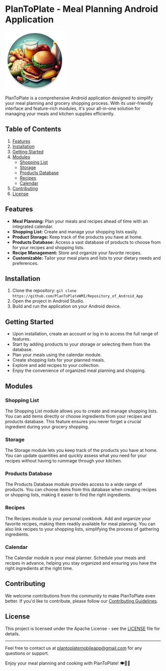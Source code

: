 # PlanToPlate - Meal Planning Android Application

![PlanToPlate Logo](app/src/main/res/mipmap-xxxhdpi/ic_launcher_round.png)

PlanToPlate is a comprehensive Android application designed to simplify your meal planning and grocery shopping process. With its user-friendly interface and feature-rich modules, it's your all-in-one solution for managing your meals and kitchen supplies efficiently.

## Table of Contents

1. [Features](#features)
2. [Installation](#installation)
3. [Getting Started](#getting-started)
4. [Modules](#modules)
    - [Shopping List](#shopping-list)
    - [Storage](#storage)
    - [Products Database](#products-database)
    - [Recipes](#recipes)
    - [Calendar](#calendar)
5. [Contributing](#contributing)
6. [License](#license)

## Features

- **Meal Planning:** Plan your meals and recipes ahead of time with an integrated calendar.
- **Shopping List:** Create and manage your shopping lists easily.
- **Product Storage:** Keep track of the products you have at home.
- **Products Database:** Access a vast database of products to choose from for your recipes and shopping lists.
- **Recipe Management:** Store and organize your favorite recipes.
- **Customizable:** Tailor your meal plans and lists to your dietary needs and preferences.

## Installation

1. Clone the repository: `git clone https://github.com/PlanToPlateWMI/Repository_of_Android_App`
2. Open the project in Android Studio.
3. Build and run the application on your Android device.

## Getting Started

- Upon installation, create an account or log in to access the full range of features.
- Start by adding products to your storage or selecting them from the database.
- Plan your meals using the calendar module.
- Create shopping lists for your planned meals.
- Explore and add recipes to your collection.
- Enjoy the convenience of organized meal planning and shopping.

## Modules

### Shopping List

The Shopping List module allows you to create and manage shopping lists. You can add items directly or choose ingredients from your recipes and products database. This feature ensures you never forget a crucial ingredient during your grocery shopping.

### Storage

The Storage module lets you keep track of the products you have at home. You can update quantities and quickly assess what you need for your recipes without having to rummage through your kitchen.

### Products Database

The Products Database module provides access to a wide range of products. You can choose items from this database when creating recipes or shopping lists, making it easier to find the right ingredients.

### Recipes

The Recipes module is your personal cookbook. Add and organize your favorite recipes, making them readily available for meal planning. You can also link recipes to your shopping lists, simplifying the process of gathering ingredients.

### Calendar

The Calendar module is your meal planner. Schedule your meals and recipes in advance, helping you stay organized and ensuring you have the right ingredients at the right time.

## Contributing

We welcome contributions from the community to make PlanToPlate even better. If you'd like to contribute, please follow our [Contributing Guidelines](CONTRIBUTING.md).

## License

This project is licensed under the Apache License - see the [LICENSE](LICENSE) file for details.

---

Feel free to contact us at [plantoplatemobileapp@gmail.com](mailto:plantoplatemobileapp@gmail.com) for any questions or support.

Enjoy your meal planning and cooking with PlanToPlate! 🍽️📆🛒

